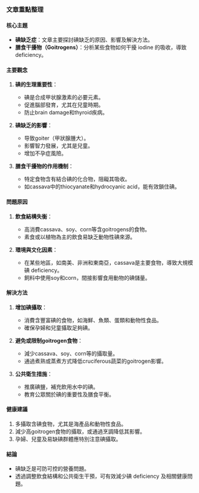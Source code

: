 ### 文章重點整理

#### 核心主題
- **碘缺乏症**：文章主要探討碘缺乏的原因、影響及解決方法。
- **膳食干擾物（Goitrogens）**：分析某些食物如何干擾 iodine 的吸收，導致 deficiency。

#### 主要觀念
1. **碘的生理重要性**：
   - 碘是合成甲状腺激素的必要元素。
   - 促進腦部發育，尤其在兒童時期。
   - 防止brain damage和thyroid疾病。

2. **碘缺乏的影響**：
   - 导致goiter（甲狀腺腫大）。
   - 影響智力發展，尤其是兒童。
   - 增加不孕症風險。

3. **膳食干擾物的作用機制**：
   - 特定食物含有結合碘的化合物，阻礙其吸收。
   - 如cassava中的thiocyanate和hydrocyanic acid，能有效鎖住碘。

#### 問題原因
1. **飲食結構失衡**：
   - 高消費cassava、soy、corn等含goitrogens的食物。
   - 素食或以植物為主的飲食易缺乏動物性碘來源。

2. **環境與文化因素**：
   - 在某些地區，如南美、非洲和東南亞，cassava是主要食物，導致大規模碘 deficiency。
   - 飼料中使用soy和corn，間接影響食用動物的碘儲量。

#### 解決方法
1. **增加碘攝取**：
   - 消費含豐富碘的食物，如海鮮、魚類、蛋類和動物性食品。
   - 確保孕婦和兒童攝取足夠碘。

2. **避免或限制goitrogen食物**：
   - 減少cassava、soy、corn等的攝取量。
   - 通過煮熟或蒸煮方式降低cruciferous蔬菜的goitrogen影響。

3. **公共衛生措施**：
   - 推廣碘鹽，補充飲用水中的碘。
   - 教育公眾關於碘的重要性及膳食平衡。

#### 健康建議
1. 多攝取含碘食物，尤其是海產品和動物性食品。
2. 減少高goitrogen食物的攝取，或通過烹調降低其影響。
3. 孕婦、兒童及易缺碘群體應特別注意碘攝取。

#### 結論
- 碘缺乏是可防可控的營養問題。
- 透過調整飲食結構和公共衛生干預，可有效減少碘 deficiency 及相關健康問題。